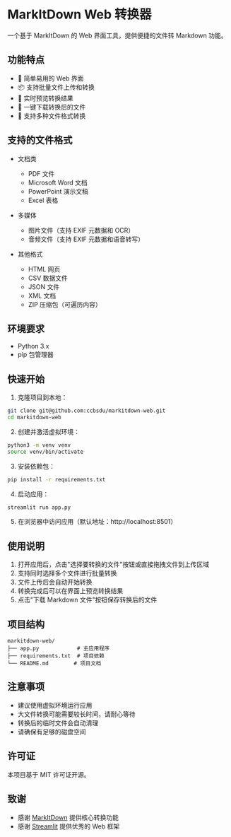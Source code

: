 
# MarkItDown Web 转换器

一个基于 MarkItDown 的 Web 界面工具，提供便捷的文件转 Markdown 功能。

## 功能特点

- 🚀 简单易用的 Web 界面
- 📦 支持批量文件上传和转换
- 👀 实时预览转换结果
- 💾 一键下载转换后的文件
- 🔌 支持多种文件格式转换

## 支持的文件格式

- 文档类
  - PDF 文件
  - Microsoft Word 文档
  - PowerPoint 演示文稿
  - Excel 表格

- 多媒体
  - 图片文件（支持 EXIF 元数据和 OCR）
  - 音频文件（支持 EXIF 元数据和语音转写）

- 其他格式
  - HTML 网页
  - CSV 数据文件
  - JSON 文件
  - XML 文档
  - ZIP 压缩包（可遍历内容）

## 环境要求

- Python 3.x
- pip 包管理器

## 快速开始

1. 克隆项目到本地：
```bash
git clone git@github.com:ccbsdu/markitdown-web.git
cd markitdown-web
```

2. 创建并激活虚拟环境：
```bash
python3 -m venv venv
source venv/bin/activate
```

3. 安装依赖包：
```bash
pip install -r requirements.txt
```

4. 启动应用：
```bash
streamlit run app.py
```

5. 在浏览器中访问应用（默认地址：http://localhost:8501）

## 使用说明

1. 打开应用后，点击"选择要转换的文件"按钮或直接拖拽文件到上传区域
2. 支持同时选择多个文件进行批量转换
3. 文件上传后会自动开始转换
4. 转换完成后可以在界面上预览转换结果
5. 点击"下载 Markdown 文件"按钮保存转换后的文件

## 项目结构

```
markitdown-web/
├── app.py            # 主应用程序
├── requirements.txt  # 项目依赖
└── README.md        # 项目文档
```

## 注意事项

- 建议使用虚拟环境运行应用
- 大文件转换可能需要较长时间，请耐心等待
- 转换后的临时文件会自动清理
- 请确保有足够的磁盘空间

## 许可证

本项目基于 MIT 许可证开源。

## 致谢

- 感谢 [MarkItDown](https://github.com/microsoft/markitdown) 提供核心转换功能
- 感谢 [Streamlit](https://streamlit.io/) 提供优秀的 Web 框架
```
